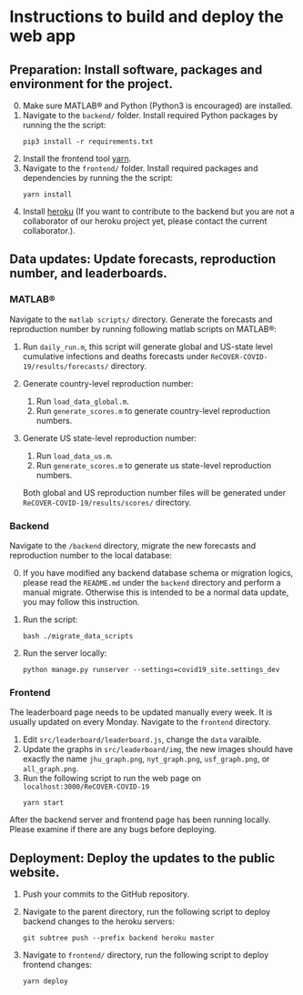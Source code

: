 # Instructions to build and deploy the web app

## Preparation: Install software, packages and environment for the project.
0. Make sure MATLAB® and Python (Python3 is encouraged) are installed.
1. Navigate to the `backend/` folder. Install required Python packages by running the the script:
    ```
    pip3 install -r requirements.txt
    ```
2. Install the frontend tool [yarn](https://classic.yarnpkg.com/en/docs/install/#mac-stable).
3. Navigate to the `frontend/` folder. Install required packages and dependencies by running the the script:
    ```
    yarn install
    ```
4. Install [heroku](https://devcenter.heroku.com/articles/heroku-cli) (If you want to contribute to the backend but you are not a collaborator of our heroku project yet, please contact the current collaborator.).

## Data updates: Update forecasts, reproduction number, and leaderboards.

### MATLAB®
Navigate to the `matlab scripts/` directory. Generate the forecasts and reproduction number by running following matlab scripts on MATLAB®:

1. Run `daily_run.m`, this script will generate global and US-state level cumulative infections and deaths forecasts under `ReCOVER-COVID-19/results/forecasts/` directory.

2. Generate country-level reproduction number: 
    1. Run `load_data_global.m`. 
    2. Run `generate_scores.m` to generate country-level reproduction numbers.

3. Generate US state-level reproduction number: 
    1. Run `load_data_us.m`.
    2. Run `generate_scores.m` to generate us state-level reproduction numbers.


    Both global and US reproduction number files will be generated under `ReCOVER-COVID-19/results/scores/` directory.


### Backend
Navigate to the `/backend` directory, migrate the new forecasts and reproduction number to the local database:

0. If you have modified any backend database schema or migration logics, please read the `README.md` under the `backend` directory and perform a manual migrate. Otherwise this is intended to be a normal data update, you may follow this instruction.

1. Run the script:
    ```
    bash ./migrate_data_scripts
    ```
2. Run the server locally:
    ```
    python manage.py runserver --settings=covid19_site.settings_dev
    ```

### Frontend 
The leaderboard page needs to be updated manually every week. It is usually updated on every Monday. Navigate to the `frontend` directory.

1. Edit `src/leaderboard/leaderboard.js`, change the `data` varaible.
2. Update the graphs in `src/leaderboard/img`, the new images should have exactly the name `jhu_graph.png`, `nyt_graph.png`, `usf_graph.png`, or `all_graph.png`.
3. Run the following script to run the web page on `localhost:3000/ReCOVER-COVID-19`
    ```
    yarn start
    ```

After the backend server and frontend page has been running locally. Please examine if there are any bugs before deploying.

## Deployment: Deploy the updates to the public website.
1. Push your commits to the GitHub repository.

2. Navigate to the parent directory, run the following script to deploy backend changes to the heroku servers:
    ```
    git subtree push --prefix backend heroku master
    ```

3. Navigate to `frontend/` directory, run the following script  to deploy frontend changes:
    ```
    yarn deploy
    ```